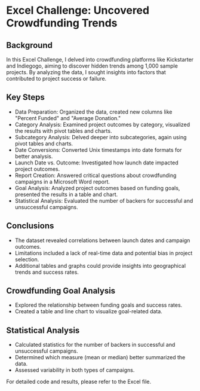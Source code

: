 # Excel Challenge: Uncovered Crowdfunding Trends

## Background
In this Excel Challenge, I delved into crowdfunding platforms like Kickstarter and Indiegogo, aiming to discover hidden trends among 1,000 sample projects. By analyzing the data, I sought insights into factors that contributed to project success or failure.

## Key Steps
- Data Preparation: Organized the data, created new columns like "Percent Funded" and "Average Donation."
- Category Analysis: Examined project outcomes by category, visualized the results with pivot tables and charts.
- Subcategory Analysis: Delved deeper into subcategories, again using pivot tables and charts.
- Date Conversions: Converted Unix timestamps into date formats for better analysis.
- Launch Date vs. Outcome: Investigated how launch date impacted project outcomes.
- Report Creation: Answered critical questions about crowdfunding campaigns in a Microsoft Word report.
- Goal Analysis: Analyzed project outcomes based on funding goals, presented the results in a table and chart.
- Statistical Analysis: Evaluated the number of backers for successful and unsuccessful campaigns.

## Conclusions
- The dataset revealed correlations between launch dates and campaign outcomes.
- Limitations included a lack of real-time data and potential bias in project selection.
- Additional tables and graphs could provide insights into geographical trends and success rates.

## Crowdfunding Goal Analysis
- Explored the relationship between funding goals and success rates.
- Created a table and line chart to visualize goal-related data.

## Statistical Analysis
- Calculated statistics for the number of backers in successful and unsuccessful campaigns.
- Determined which measure (mean or median) better summarized the data.
- Assessed variability in both types of campaigns.
  
For detailed code and results, please refer to the Excel file.
